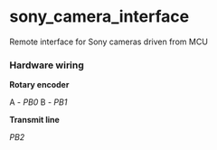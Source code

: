 # sony_camera_interface
Remote interface for Sony cameras driven from MCU

### Hardware wiring

**Rotary encoder**

A - *PB0*
B - *PB1*

**Transmit line**

*PB2*

